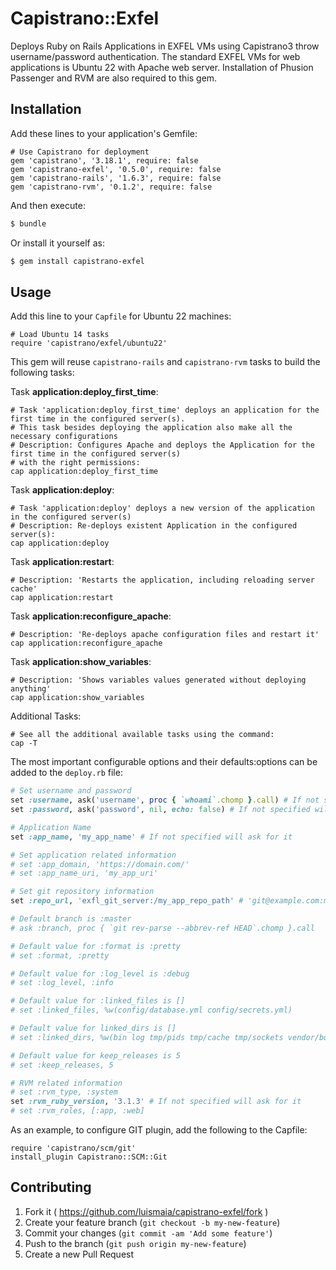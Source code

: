# Capistrano::Exfel

Deploys Ruby on Rails Applications in EXFEL VMs using Capistrano3 throw username/password authentication.
The standard EXFEL VMs for web applications is Ubuntu 22 with Apache web server.
Installation of Phusion Passenger and RVM are also required to this gem.

## Installation

Add these lines to your application's Gemfile:

    # Use Capistrano for deployment
    gem 'capistrano', '3.18.1', require: false
    gem 'capistrano-exfel', '0.5.0', require: false
    gem 'capistrano-rails', '1.6.3', require: false
    gem 'capistrano-rvm', '0.1.2', require: false


And then execute:

```bash
$ bundle
```
Or install it yourself as:

```bash
$ gem install capistrano-exfel
```

## Usage

Add this line to your `Capfile` for Ubuntu 22 machines:

    # Load Ubuntu 14 tasks
    require 'capistrano/exfel/ubuntu22'


This gem will reuse `capistrano-rails` and `capistrano-rvm` tasks to build the following tasks:

Task **application:deploy_first_time**:

    # Task 'application:deploy_first_time' deploys an application for the first time in the configured server(s).
    # This task besides deploying the application also make all the necessary configurations
    # Description: Configures Apache and deploys the Application for the first time in the configured server(s)
    # with the right permissions:
    cap application:deploy_first_time

Task **application:deploy**:

    # Task 'application:deploy' deploys a new version of the application in the configured server(s)
    # Description: Re-deploys existent Application in the configured server(s):
    cap application:deploy

Task **application:restart**:

    # Description: 'Restarts the application, including reloading server cache'
    cap application:restart

Task **application:reconfigure_apache**:

    # Description: 'Re-deploys apache configuration files and restart it'
    cap application:reconfigure_apache

Task **application:show_variables**:

    # Description: 'Shows variables values generated without deploying anything'
    cap application:show_variables

Additional Tasks:

    # See all the additional available tasks using the command:
    cap -T

The most important configurable options and their defaults:options can be added to the `deploy.rb` file:

```ruby
# Set username and password
set :username, ask('username', proc { `whoami`.chomp }.call) # If not specified will ask for it proposing the current user
set :password, ask('password', nil, echo: false) # If not specified will ask for it

# Application Name
set :app_name, 'my_app_name' # If not specified will ask for it

# Set application related information
# set :app_domain, 'https://domain.com/'
# set :app_name_uri, 'my_app_uri'

# Set git repository information
set :repo_url, 'exfl_git_server:/my_app_repo_path' # 'git@example.com:me/my_repo.git'

# Default branch is :master
# ask :branch, proc { `git rev-parse --abbrev-ref HEAD`.chomp }.call

# Default value for :format is :pretty
# set :format, :pretty

# Default value for :log_level is :debug
# set :log_level, :info

# Default value for :linked_files is []
# set :linked_files, %w(config/database.yml config/secrets.yml)

# Default value for linked_dirs is []
# set :linked_dirs, %w(bin log tmp/pids tmp/cache tmp/sockets vendor/bundle public/system)

# Default value for keep_releases is 5
# set :keep_releases, 5

# RVM related information
# set :rvm_type, :system
set :rvm_ruby_version, '3.1.3' # If not specified will ask for it
# set :rvm_roles, [:app, :web]
```

As an example, to configure GIT plugin, add the following to the Capfile:

    require 'capistrano/scm/git'
    install_plugin Capistrano::SCM::Git

## Contributing

1. Fork it ( https://github.com/luismaia/capistrano-exfel/fork )
2. Create your feature branch (`git checkout -b my-new-feature`)
3. Commit your changes (`git commit -am 'Add some feature'`)
4. Push to the branch (`git push origin my-new-feature`)
5. Create a new Pull Request
